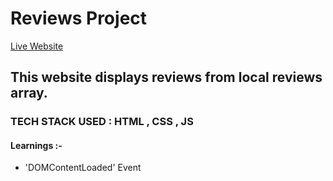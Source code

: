 # Reviews Project

[Live Website]()

## This website displays reviews from local reviews array. 

### TECH STACK USED : HTML , CSS , JS 

#### Learnings :- 
- 'DOMContentLoaded' Event